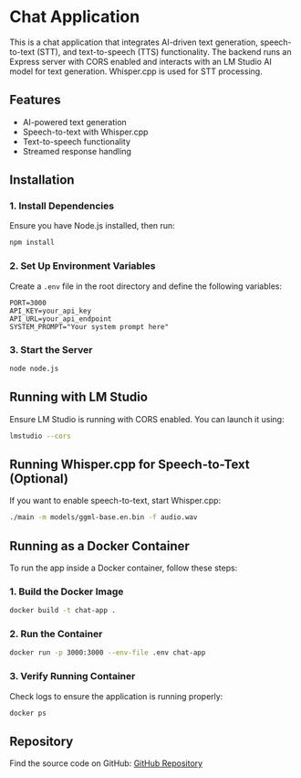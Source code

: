 # Chat Application

This is a chat application that integrates AI-driven text generation, speech-to-text (STT), and text-to-speech (TTS) functionality. The backend runs an Express server with CORS enabled and interacts with an LM Studio AI model for text generation. Whisper.cpp is used for STT processing.

## Features
- AI-powered text generation
- Speech-to-text with Whisper.cpp
- Text-to-speech functionality
- Streamed response handling

## Installation

### 1. Install Dependencies
Ensure you have Node.js installed, then run:
```sh
npm install
```

### 2. Set Up Environment Variables
Create a `.env` file in the root directory and define the following variables:
```
PORT=3000
API_KEY=your_api_key
API_URL=your_api_endpoint
SYSTEM_PROMPT="Your system prompt here"
```

### 3. Start the Server
```sh
node node.js
```

## Running with LM Studio
Ensure LM Studio is running with CORS enabled. You can launch it using:
```sh
lmstudio --cors
```

## Running Whisper.cpp for Speech-to-Text (Optional)
If you want to enable speech-to-text, start Whisper.cpp:
```sh
./main -m models/ggml-base.en.bin -f audio.wav
```

## Running as a Docker Container
To run the app inside a Docker container, follow these steps:

### 1. Build the Docker Image
```sh
docker build -t chat-app .
```

### 2. Run the Container
```sh
docker run -p 3000:3000 --env-file .env chat-app
```

### 3. Verify Running Container
Check logs to ensure the application is running properly:
```sh
docker ps
```

## Repository
Find the source code on GitHub:
[GitHub Repository](https://github.com/Lahiru003/chat)

